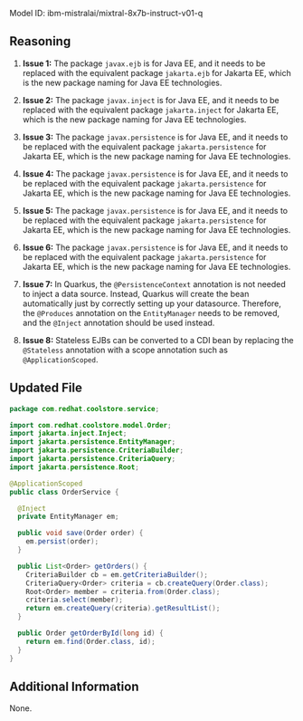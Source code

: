 Model ID: ibm-mistralai/mixtral-8x7b-instruct-v01-q

## Reasoning

1. **Issue 1:** The package `javax.ejb` is for Java EE, and it needs to be replaced with the equivalent package `jakarta.ejb` for Jakarta EE, which is the new package naming for Java EE technologies.

2. **Issue 2:** The package `javax.inject` is for Java EE, and it needs to be replaced with the equivalent package `jakarta.inject` for Jakarta EE, which is the new package naming for Java EE technologies.

3. **Issue 3:** The package `javax.persistence` is for Java EE, and it needs to be replaced with the equivalent package `jakarta.persistence` for Jakarta EE, which is the new package naming for Java EE technologies.

4. **Issue 4:** The package `javax.persistence` is for Java EE, and it needs to be replaced with the equivalent package `jakarta.persistence` for Jakarta EE, which is the new package naming for Java EE technologies.

5. **Issue 5:** The package `javax.persistence` is for Java EE, and it needs to be replaced with the equivalent package `jakarta.persistence` for Jakarta EE, which is the new package naming for Java EE technologies.

6. **Issue 6:** The package `javax.persistence` is for Java EE, and it needs to be replaced with the equivalent package `jakarta.persistence` for Jakarta EE, which is the new package naming for Java EE technologies.

7. **Issue 7:** In Quarkus, the `@PersistenceContext` annotation is not needed to inject a data source. Instead, Quarkus will create the bean automatically just by correctly setting up your datasource. Therefore, the `@Produces` annotation on the `EntityManager` needs to be removed, and the `@Inject` annotation should be used instead.

8. **Issue 8:** Stateless EJBs can be converted to a CDI bean by replacing the `@Stateless` annotation with a scope annotation such as `@ApplicationScoped`.

## Updated File

```java
package com.redhat.coolstore.service;

import com.redhat.coolstore.model.Order;
import jakarta.inject.Inject;
import jakarta.persistence.EntityManager;
import jakarta.persistence.CriteriaBuilder;
import jakarta.persistence.CriteriaQuery;
import jakarta.persistence.Root;

@ApplicationScoped
public class OrderService {

  @Inject
  private EntityManager em;

  public void save(Order order) {
    em.persist(order);
  }

  public List<Order> getOrders() {
    CriteriaBuilder cb = em.getCriteriaBuilder();
    CriteriaQuery<Order> criteria = cb.createQuery(Order.class);
    Root<Order> member = criteria.from(Order.class);
    criteria.select(member);
    return em.createQuery(criteria).getResultList();
  }

  public Order getOrderById(long id) {
    return em.find(Order.class, id);
  }
}
```

## Additional Information

None.